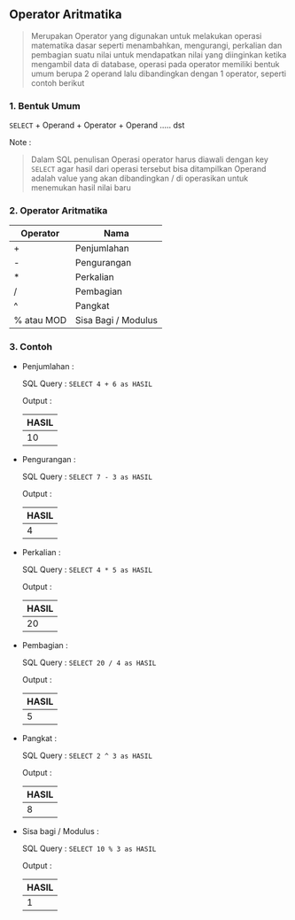 ## **Operator Aritmatika**

> Merupakan Operator yang digunakan untuk melakukan operasi matematika dasar seperti menambahkan, mengurangi, perkalian dan pembagian suatu nilai untuk mendapatkan nilai yang diinginkan ketika mengambil data di database, operasi pada operator memiliki bentuk umum berupa 2 operand lalu dibandingkan dengan 1 operator, seperti contoh berikut

### **1. Bentuk Umum**

`SELECT` + Operand + Operator + Operand ..... dst
     
Note : 
> Dalam SQL penulisan Operasi operator harus diawali dengan key `SELECT` agar hasil dari operasi tersebut bisa ditampilkan
> Operand adalah value yang akan dibandingkan / di operasikan untuk menemukan hasil nilai baru


### **2. Operator Aritmatika**


| Operator | Nama     |
| ----     | -------- |
| +        | Penjumlahan     |
| -        | Pengurangan      |
| *        | Perkalian |
| /        | Pembagian    |
| ^        | Pangkat   |
| % atau MOD  | Sisa Bagi / Modulus    |
     
### **3. Contoh**

  - Penjumlahan : 
    
    SQL Query : `SELECT 4 + 6 as HASIL`
    
    Output : 
    
    | HASIL |
    | ----  |
    | 10    |
    
  - Pengurangan : 
    
    SQL Query : `SELECT 7 - 3 as HASIL`
    
    Output : 
    
    | HASIL |
    | ----  |
    | 4    |
    
  - Perkalian : 
    
    SQL Query : `SELECT 4 * 5 as HASIL`
    
    Output : 
    
    | HASIL |
    | ----  |
    | 20   |
    
  - Pembagian : 
    
    SQL Query : `SELECT 20 / 4 as HASIL`
    
    Output : 
    
    | HASIL |
    | ----  |
    | 5    |
    
- Pangkat : 
    
    SQL Query : `SELECT 2 ^ 3 as HASIL`
    
    Output : 
    
    | HASIL |
    | ----  |
    | 8   |
    
 - Sisa bagi / Modulus : 
    
    SQL Query : `SELECT 10 % 3 as HASIL`
    
    Output : 
    
    | HASIL |
    | ----  |
    | 1    |
